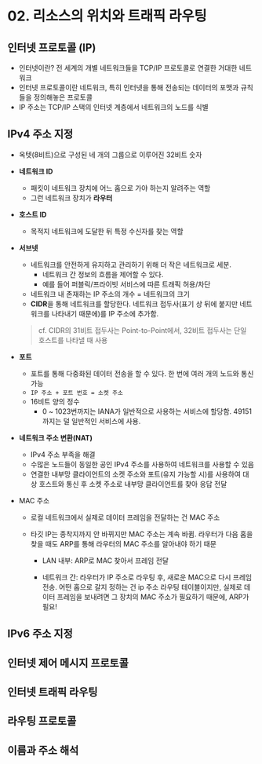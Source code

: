 # 02. 리소스의 위치와 트래픽 라우팅

## 인터넷 프로토콜 (IP)

- 인터넷이란? 전 세계의 개별 네트워크들을 TCP/IP 프로토콜로 연결한 거대한 네트워크
- 인터넷 프로토콜이란 네트워크, 특히 인터넷을 통해 전송되는 데이터의 포맷과 규칙들을 정의해놓은 프로토콜
- IP 주소는 TCP/IP 스택의 인터넷 계층에서 네트워크의 노드를 식별

## IPv4 주소 지정

- 옥텟(8비트)으로 구성된 네 개의 그룹으로 이루어진 32비트 숫자

- **네트워크 ID**
    - 패킷이 네트워크 장치에 어느 홉으로 가야 하는지 알려주는 역할
    - 그런 네트워크 장치가 **라우터**
- **호스트 ID**
    - 목적지 네트워크에 도달한 뒤 특정 수신자를 찾는 역할

- **서브넷**
    - 네트워크를 안전하게 유지하고 관리하기 위해 더 작은 네트워크로 세분.
        - 네트워크 간 정보의 흐름을 제어할 수 있다.
        - 예를 들어 퍼블릭/프라이빗 서비스에 따른 트래픽 허용/차단
    - 네트워크 내 존재하는 IP 주소의 개수 = 네트워크의 크기
    - **CIDR**을 통해 네트워크를 할당한다. 네트워크 접두사(표기 상 뒤에 붙지만 네트워크를 나타내기 때문에)를 IP 주소에 추가함.

    > cf. CIDR의 31비트 접두사는 Point-to-Point에서, 32비트 접두사는 단일 호스트를 나타낼 때 사용

- **포트**
    - 포트를 통해 다중화된 데이터 전송을 할 수 있다. 한 번에 여러 개의 노드와 통신 가능
    - `IP 주소 + 포트 번호 = 소켓 주소`
    - 16비트 양의 정수
        - 0 ~ 1023번까지는 IANA가 일반적으로 사용하는 서비스에 할당함. 49151까지는 덜 일반적인 서비스에 사용.

- **네트워크 주소 변환(NAT)**
    - IPv4 주소 부족을 해결
    - 수많은 노드들이 동일한 공인 IPv4 주소를 사용하여 네트워크를 사용할 수 있음
    - 연결한 내부망 클라이언트의 소켓 주소와 포트(유지 가능할 시)를 사용하여 대상 호스트와 통신 후 소켓 주소로 내부망 클라이언트를 찾아 응답 전달

- MAC 주소

    - 로컬 네트워크에서 실제로 데이터 프레임을 전달하는 건 MAC 주소
    - 타깃 IP는 종착지까지 안 바뀌지만 MAC 주소는 계속 바뀜. 라우터가 다음 홉을 찾을 때도 ARP를 통해 라우터의 MAC 주소를 알아내야 하기 때문

        - LAN 내부: ARP로 MAC 찾아서 프레임 전달

        - 네트워크 간: 라우터가 IP 주소로 라우팅 후, 새로운 MAC으로 다시 프레임 전송. 어떤 홉으로 갈지 정하는 건 ip 주소 라우팅 테이블이지만, 실제로 데이터 프레임을 보내려면 그 장치의 MAC 주소가 필요하기 때문에, ARP가 필요!

## IPv6 주소 지정

## 인터넷 제어 메시지 프로토콜

## 인터넷 트래픽 라우팅

## 라우팅 프로토콜

## 이름과 주소 해석